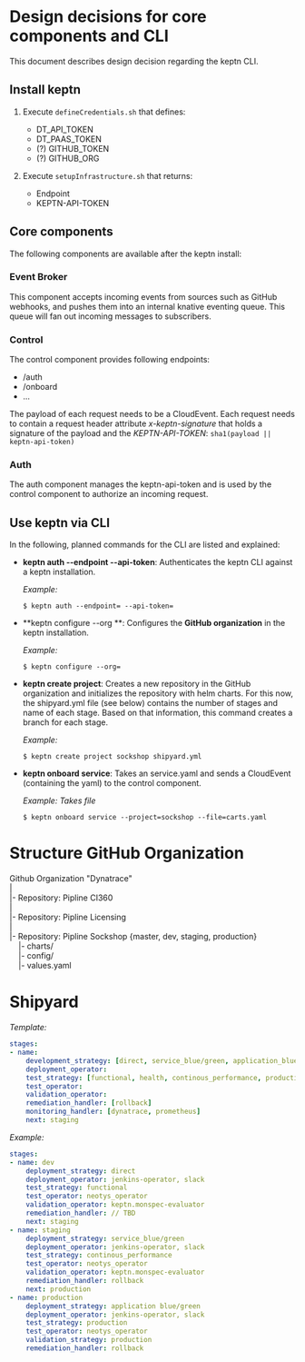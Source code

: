 # Design decisions for core components and CLI

This document describes design decision regarding the keptn CLI.

## Install keptn

1. Execute `defineCredentials.sh` that defines:
    * DT_API_TOKEN
    * DT_PAAS_TOKEN
    * (?) GITHUB_TOKEN
    * (?) GITHUB_ORG

1. Execute `setupInfrastructure.sh` that returns:
    * Endpoint
    * KEPTN-API-TOKEN

## Core components

The following components are available after the keptn install:

### Event Broker

This component accepts incoming events from sources such as GitHub webhooks, and pushes them into an internal knative eventing queue. This queue will fan out incoming messages to subscribers.

### Control

The control component provides following endpoints:
* /auth
* /onboard
* ...

The payload of each request needs to be a CloudEvent. Each request needs to contain a request header attribute *x-keptn-signature* that holds a signature of the payload and the *KEPTN-API-TOKEN*: `sha1(payload || keptn-api-token)`

### Auth

The auth component manages the keptn-api-token and is used by the control component to authorize an incoming request.

## Use keptn via CLI

In the following, planned commands for the CLI are listed and explained:

* **keptn auth --endpoint --api-token**: Authenticates the keptn CLI against a keptn installation.

    *Example:* 
    ```console
    $ keptn auth --endpoint= --api-token=
    ```

* **keptn configure --org **: Configures the **GitHub organization** in the keptn installation.

    *Example:*
    ```console
    $ keptn configure --org= 
    ```

* **keptn create project**: Creates a new repository in the GitHub organization and initializes the repository with helm charts. For this now, the shipyard.yml file (see below) contains the number of stages and name of each stage. Based on that information, this command creates a branch for each stage.

    *Example:*
    ```console
    $ keptn create project sockshop shipyard.yml
    ```

* **keptn onboard service**: Takes an service.yaml and sends a CloudEvent (containing the yaml) to the control component.
   
     *Example: Takes file*
    ```console
    $ keptn onboard service --project=sockshop --file=carts.yaml
    ```

# Structure GitHub Organization

Github Organization "Dynatrace"<br/>
|<br/>
|- Repository: Pipline CI360<br/>
|<br/>
|- Repository: Pipline Licensing <br/>
|<br/>
|- Repository: Pipline Sockshop {master, dev, staging, production} <br/>
&nbsp;&nbsp;&nbsp; |- charts/<br/>
&nbsp;&nbsp;&nbsp; |- config/<br/>
&nbsp;&nbsp;&nbsp; |- values.yaml<br/>

# Shipyard

*Template:*
```yaml
stages: 
- name: 
    development_strategy: [direct, service_blue/green, application_blue/green]
    deployment_operator:
    test_strategy: [functional, health, continous_performance, production]
    test_operator: 
    validation_operator: 
    remediation_handler: [rollback]
    monitoring_handler: [dynatrace, prometheus]
    next: staging
```

*Example:*
```yaml
stages: 
- name: dev
    deployment_strategy: direct
    deployment_operator: jenkins-operator, slack
    test_strategy: functional
    test_operator: neotys_operator
    validation_operator: keptn.monspec-evaluator
    remediation_handler: // TBD    
    next: staging
- name: staging
    deployment_strategy: service_blue/green
    deployment_operator: jenkins-operator, slack
    test_strategy: continous_performance
    test_operator: neotys_operator
    validation_operator: keptn.monspec-evaluator
    remediation_handler: rollback
    next: production
- name: production
    deployment_strategy: application blue/green
    deployment_operator: jenkins-operator, slack
    test_strategy: production
    test_operator: neotys_operator
    validation_strategy: production
    remediation_handler: rollback
```
